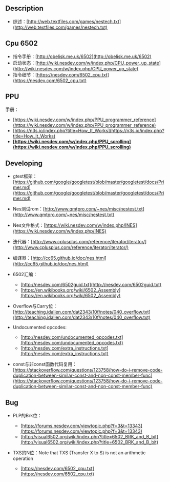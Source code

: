 ## Description
- 综述：[http://web.textfiles.com/games/nestech.txt](http://web.textfiles.com/games/nestech.txt)

## Cpu 6502
- 指令手册：[http://obelisk.me.uk/6502](http://obelisk.me.uk/6502)
- 启动状态：[http://wiki.nesdev.com/w/index.php/CPU_power_up_state](http://wiki.nesdev.com/w/index.php/CPU_power_up_state)
- 指令细节：[https://nesdev.com/6502_cpu.txt](https://nesdev.com/6502_cpu.txt)

## PPU
手册：
- [https://wiki.nesdev.com/w/index.php/PPU_programmer_reference](https://wiki.nesdev.com/w/index.php/PPU_programmer_reference)
- [https://n3s.io/index.php?title=How_It_Works](https://n3s.io/index.php?title=How_It_Works)
- **[https://wiki.nesdev.com/w/index.php/PPU_scrolling](https://wiki.nesdev.com/w/index.php/PPU_scrolling)**

## Developing
- gtest框架：[https://github.com/google/googletest/blob/master/googletest/docs/Primer.md](https://github.com/google/googletest/blob/master/googletest/docs/Primer.md)
- Nes测试rom：[http://www.qmtpro.com/~nes/misc/nestest.txt](http://www.qmtpro.com/~nes/misc/nestest.txt)
- Nes文件格式：[https://wiki.nesdev.com/w/index.php/INES](https://wiki.nesdev.com/w/index.php/INES)
- 迭代器：[http://www.cplusplus.com/reference/iterator/iterator/](http://www.cplusplus.com/reference/iterator/iterator/)
- 编译器：[http://cc65.github.io/doc/nes.html](http://cc65.github.io/doc/nes.html)
- 6502汇编：
	- [http://nesdev.com/6502guid.txt](http://nesdev.com/6502guid.txt)
	- [https://en.wikibooks.org/wiki/6502_Assembly](https://en.wikibooks.org/wiki/6502_Assembly)

- Overflow与Carry位：[http://teaching.idallen.com/dat2343/10f/notes/040_overflow.txt](http://teaching.idallen.com/dat2343/10f/notes/040_overflow.txt)
- Undocumented opcodes:
	- [http://nesdev.com/undocumented_opcodes.txt](http://nesdev.com/undocumented_opcodes.txt)
	- [http://nesdev.com/extra_instructions.txt](http://nesdev.com/extra_instructions.txt)

- const与非const函数代码复用：[https://stackoverflow.com/questions/123758/how-do-i-remove-code-duplication-between-similar-const-and-non-const-member-func](https://stackoverflow.com/questions/123758/how-do-i-remove-code-duplication-between-similar-const-and-non-const-member-func)

## Bug
- PLP的Brk位：
	- [https://forums.nesdev.com/viewtopic.php?f=3&t=13343](https://forums.nesdev.com/viewtopic.php?f=3&t=13343)
	- [http://visual6502.org/wiki/index.php?title=6502_BRK_and_B_bit](http://visual6502.org/wiki/index.php?title=6502_BRK_and_B_bit)

- TXS的N位：Note that TXS (Transfer X to S) is not an arithmetic operation
	- [https://nesdev.com/6502_cpu.txt](https://nesdev.com/6502_cpu.txt)
